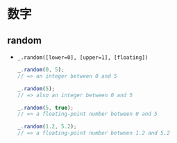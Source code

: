 # 数字

## random

+ `_.random([lower=0], [upper=1], [floating])`

  ```js
  _.random(0, 5);
  // => an integer between 0 and 5

  _.random(5);
  // => also an integer between 0 and 5

  _.random(5, true);
  // => a floating-point number between 0 and 5

  _.random(1.2, 5.2);
  // => a floating-point number between 1.2 and 5.2
  ```
